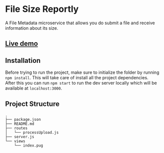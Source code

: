 # File Size Reportly

A File Metadata microservice that allows you do submit a file and receive information about its size.

## [Live demo](https://file-size-reportly.herokuapp.com/)

## Installation

Before trying to run the project, make sure to initialize the folder by running ```npm install```.
This will take care of install all the project dependencies.  
After this you can run ```npm start``` to run the dev server locally which will be available at ```localhost:3000```.  

## Project Structure

```
.
├── package.json
├── README.md
├── routes
│   └── processUpload.js
├── server.js
└── views
    └── index.pug
```